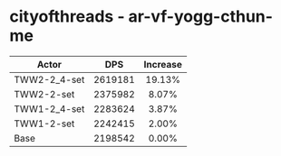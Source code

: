 # cityofthreads - ar-vf-yogg-cthun-me
| Actor | DPS | Increase |
|---|:---:|:---:|
|TWW2-2_4-set|2619181|19.13%|
|TWW2-2-set|2375982|8.07%|
|TWW1-2_4-set|2283624|3.87%|
|TWW1-2-set|2242415|2.00%|
|Base|2198542|0.00%|
